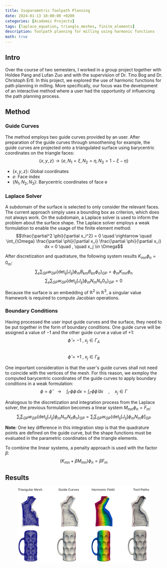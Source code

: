 ```yaml
---
title: Isoparametric Toolpath Planning
date: 2024-01-13 10:00:00 +0200
categories: [Academic Projects]
tags: [laplace_equation, triangle_meshes, finite_elements]
description: Toolpath planning for milling using harmonic functions
math: true
---
```

## Intro
Over the course of two semesters, I worked in a group project together with Holdee Pang and Lufan Zuo and with the supervision of Dr. Tino Bog and Dr. Christoph Ertl. In this project, we explored the use of harmonic functions for path planning in milling. More specifically, our focus was the development of an interactive method where a user had the opportunity of influencing the path planning process.  

## Method
### Guide Curves
The method employs two guide curves provided by an user. After preparation of the guide curves through smoothening for example, the guide curves are projected onto a triangulated surface using barycentric coordinates on the triangle faces:  
$$\{x,y,z\} \rightarrow \{ e, N_1 = \xi, N_2=\eta, N_3 = 1-\xi-\eta \}$$
- $\{x,y,z\}$: Global coordinates
- $e$: Face index  
- $\{N_1,N_2,N_3\}$: Barycentric coordinates of face e

### Laplace Solver
A subdomain of the surface is selected to only consider the relevant faces. The current approach simply uses a bounding box as criterion, which does not always work. On the subdomain, a Laplace solver is used to inform the problem about the surface shape. The Laplace solver employs a weak formulation to enable the usage of the finite element method:  
$$\frac{\partial^2 \phi}{\partial x_i^2} = 0 \quad \rightarrow \quad \int_{\Omega} \frac{\partial \phi}{\partial x_i} \frac{\partial \phi}{\partial x_i} dx = 0 \quad , \quad x_j \in \Omega$$

After discretization and quadrature, the following system results $K_{mn}\phi_n=0_m$:  
$$\sum_e \sum_{GP} w_{GP} \{\det_{ij}[J_{ij}] \phi_m B_{km} B_{kn} \phi_n \}_{GP} = \phi_m K_{mn} \phi_n$$
$$\sum_e \sum_{GP} w_{GP} \{\det_{ij}[J_{ij}]\phi_m N_m N_n 0_n \}_{GP} = 0$$

Because the surface is an embedding of $\mathbb{R}^2$ in $\mathbb{R}^3$, a singular value framework is required to compute Jacobian operations.

### Boundary Conditions
Having processed the user input guide curves and the surface, they need to be put together in the form of boundary conditions. One guide curve will be assigned a value of $-1$ and the other guide curve a value of $+1$:  
$$\hat{\phi}=-1 \; , \; x_j \in \Gamma_A$$  
$$\hat{\phi}=+1 \; , \; x_j \in \Gamma_B$$  

One important consideration is that the user's guide curves shall not need to coincide with the vertices of the mesh. For this reason, we exmploy the computed barycentric coordinates of the guide curves to apply boundary conditions in a weak formulation:    
 $$\phi=\hat\phi \quad \rightarrow \quad \int_{\Gamma} \phi \phi \,dx = \int_{\Gamma} \phi \hat\phi \,dx  \quad , \quad  x_j \in \Gamma$$  

 Analogous to the discretization and integration process from the Laplace solver, the previous formulation becomes a linear system $M_{mn}\phi_n = F_m$:  
$$\sum_l \sum_{GP} w_{GP} \{\det_{ij}[J_{ij}]\phi_m N_m N_n \phi_n\}_{GP} = \sum_l \sum_{GP} w_{GP} \{\det_{ij}[J_{ij}]\phi_m N_m \hat{\phi}\}_{GP}$$  

**Note**: One key difference in this integration step is that the quadrature points are defined on the guide curve, but the shape functions must be evaluated in the parametric coordinates of the triangle elements.  

To combine the linear systems, a penalty approach is used with the factor $\beta$:  
$$(K_{mn}+\beta M_{mn})\phi_n=\beta F_m$$

## Results
<figure>
    <img src="../assets/img/laplace/results.png" alt="diagram" width="700"/>
</figure>